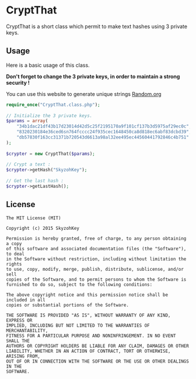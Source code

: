 # CryptThat
CryptThat is a short class which permit to make text hashes using 3 private keys.

## Usage
Here is a basic usage of this class. 

**Don't forget to change the 3 private keys, in order to maintain a strong security !**

You can use this website to generate unique strings [Random.org](https://www.random.org/strings/)

```php
require_once("CryptThat.class.php");
    
// Initialize the 3 private keys.
$params = array(
    "34b1dac21df43b17d23014d42d5c25f2195170a9f101cf137b3d5975af29ec0c",
    "8320230184e36ced6sn764fcccc24f935cec1648450ca8d818ec6abf83dcbd39",
    "db57830f163cc31371b720543d6613a98al32ee495ec44560441792846c4b751"
);
    
$crypter = new CryptThat($params);
    
// Crypt a text :
$crypter->getHash("SkyzohKey");
    
// Get the last hash :
$crypter->getLastHash();
```

## License
```
The MIT License (MIT)

Copyright (c) 2015 SkyzohKey

Permission is hereby granted, free of charge, to any person obtaining a copy
of this software and associated documentation files (the "Software"), to deal
in the Software without restriction, including without limitation the rights
to use, copy, modify, merge, publish, distribute, sublicense, and/or sell
copies of the Software, and to permit persons to whom the Software is
furnished to do so, subject to the following conditions:

The above copyright notice and this permission notice shall be included in all
copies or substantial portions of the Software.

THE SOFTWARE IS PROVIDED "AS IS", WITHOUT WARRANTY OF ANY KIND, EXPRESS OR
IMPLIED, INCLUDING BUT NOT LIMITED TO THE WARRANTIES OF MERCHANTABILITY,
FITNESS FOR A PARTICULAR PURPOSE AND NONINFRINGEMENT. IN NO EVENT SHALL THE
AUTHORS OR COPYRIGHT HOLDERS BE LIABLE FOR ANY CLAIM, DAMAGES OR OTHER
LIABILITY, WHETHER IN AN ACTION OF CONTRACT, TORT OR OTHERWISE, ARISING FROM,
OUT OF OR IN CONNECTION WITH THE SOFTWARE OR THE USE OR OTHER DEALINGS IN THE
SOFTWARE.
```
